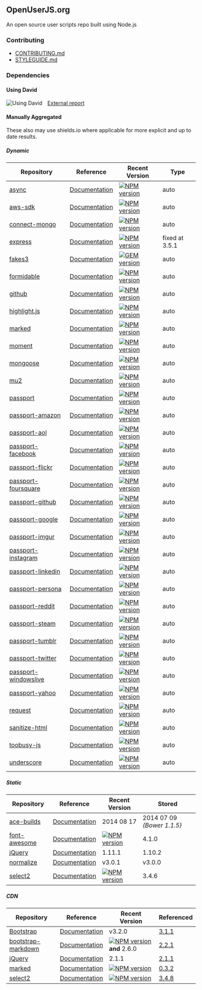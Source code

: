 ## OpenUserJS.org

An open source user scripts repo built using Node.js

### Contributing

* [CONTRIBUTING.md][contributing]
* [STYLEGUIDE.md][styleguide]

### Dependencies

#### Using David

![Using David][davidImage]&emsp;[External report][davidReport]

#### Manually Aggregated
These also may use shields.io where applicable for more explicit and up to date results.

##### Dynamic
Repository | Reference | Recent Version | Type
--- | --- | --- | ---
[async][asyncGHUrl] | [Documentation][asyncDOCUrl] | [![NPM version][asyncNPMVersionImage]][asyncNPMUrl] | auto
[aws-sdk][aws-sdkGHUrl] | [Documentation][aws-sdkDOCUrl] | [![NPM version][aws-sdkNPMVersionImage]][aws-sdkNPMUrl] | auto
[connect-mongo][connect-mongoGHUrl] | [Documentation][connect-mongoDOCUrl] | [![NPM version][connect-mongoNPMVersionImage]][connect-mongoNPMUrl] | auto
[express][expressGHUrl] | [Documentation][expressDOCUrl] | [![NPM version][expressNPMVersionImage]][expressNPMUrl] | fixed at 3.5.1
[fakes3][fakes3GHUrl] | [Documentation][fakes3DOCUrl] | [![GEM version][fakes3GEMVersionImage]][fakes3GEMUrl] | auto
[formidable][formidableGHUrl] | [Documentation][formidableDOCUrl] | [![NPM version][formidableNPMVersionImage]][formidableNPMUrl] | auto
[github][githubGHUrl] | [Documentation][githubDOCUrl] | [![NPM version][githubNPMVersionImage]][githubNPMUrl] | auto
[highlight.js][highlight.jsGHUrl] | [Documentation][highlight.jsDOCUrl] | [![NPM version][highlight.jsNPMVersionImage]][highlight.jsNPMUrl] | auto
[marked][markedGHUrl] | [Documentation][markedDOCUrl] | [![NPM version][markedNPMVersionImage]][markedNPMUrl] | auto
[moment][momentGHUrl] | [Documentation][momentDOCUrl] | [![NPM version][momentNPMVersionImage]][momentNPMUrl] | auto
[mongoose][mongooseGHUrl] | [Documentation][mongooseDOCUrl] | [![NPM version][mongooseNPMVersionImage]][mongooseNPMUrl] | auto
[mu2][mu2GHUrl] | [Documentation][mu2DOCUrl] | [![NPM version][mu2NPMVersionImage]][mu2NpmUrl] | auto
[passport][passportGHUrl] | [Documentation][passportDOCUrl] | [![NPM version][passportNPMVersionImage]][passportNPMUrl] | auto
[passport-amazon][passport-amazonGHUrl] | [Documentation][passport-amazonDOCUrl] | [![NPM version][passport-amazonNPMVersionImage]][passport-amazonNPMUrl] | auto
[passport-aol][passport-aolGHUrl] | [Documentation][passport-aolDOCUrl] | [![NPM version][passport-aolNPMVersionImage]][passport-aolNPMUrl] | auto
[passport-facebook][passport-facebookGHUrl] | [Documentation][passport-facebookDOCUrl] | [![NPM version][passport-facebookNPMVersionImage]][passport-facebookNPMUrl] | auto
[passport-flickr][passport-flickrGHUrl] | [Documentation][passport-flickrDOCUrl] | [![NPM version][passport-flickrNPMVersionImage]][passport-flickrNPMUrl] | auto
[passport-foursquare][passport-foursquareGHUrl] | [Documentation][passport-foursquareDOCUrl] | [![NPM version][passport-foursquareNPMVersionImage]][passport-foursquareNPMUrl] | auto
[passport-github][passport-githubGHUrl] | [Documentation][passport-githubDOCUrl] | [![NPM version][passport-githubNPMVersionImage]][passport-githubNPMUrl] | auto
[passport-google][passport-googleGHUrl] | [Documentation][passport-googleDOCUrl] | [![NPM version][passport-googleNPMVersionImage]][passport-googleNPMUrl] | auto
[passport-imgur][passport-imgurGHUrl] | [Documentation][passport-imgurDOCUrl] | [![NPM version][passport-imgurNPMVersionImage]][passport-imgurNPMUrl] | auto
[passport-instagram][passport-instagramGHUrl] | [Documentation][passport-instagramDOCUrl] | [![NPM version][passport-instagramNPMVersionImage]][passport-instagramNPMUrl] | auto
[passport-linkedin][passport-linkedinGHUrl] | [Documentation][passport-linkedinDOCUrl] | [![NPM version][passport-linkedinNPMVersionImage]][passport-linkedinNPMUrl] | auto
[passport-persona][passport-personaGHUrl] | [Documentation][passport-personaDOCUrl] | [![NPM version][passport-personaNPMVersionImage]][passport-personaNPMUrl] | auto
[passport-reddit][passport-redditGHUrl] | [Documentation][passport-redditDOCUrl] | [![NPM version][passport-redditNPMVersionImage]][passport-redditNPMUrl] | auto
[passport-steam][passport-steamGHUrl] | [Documentation][passport-steamDOCUrl] | [![NPM version][passport-steamNPMVersionImage]][passport-steamNPMUrl] | auto
[passport-tumblr][passport-tumblrGHUrl] | [Documentation][passport-tumblrDOCUrl] | [![NPM version][passport-tumblrNPMVersionImage]][passport-tumblrNPMUrl] | auto
[passport-twitter][passport-twitterGHUrl] | [Documentation][passport-twitterDOCUrl] | [![NPM version][passport-twitterNPMVersionImage]][passport-twitterNPMUrl] | auto
[passport-windowslive][passport-windowsliveGHUrl] | [Documentation][passport-windowsliveDOCUrl] | [![NPM version][passport-windowsliveNPMVersionImage]][passport-windowsliveNPMUrl] | auto
[passport-yahoo][passport-yahooGHUrl] | [Documentation][passport-yahooDOCUrl] | [![NPM version][passport-yahooNPMVersionImage]][passport-yahooNPMUrl] | auto
[request][requestGHUrl] | [Documentation][requestDOCUrl] | [![NPM version][requestNPMVersionImage]][requestNPMUrl] | auto
[sanitize-html][sanitize-htmlGHUrl] | [Documentation][sanitize-htmlDOCUrl] | [![NPM version][sanitize-htmlNPMVersionImage]][sanitize-htmlNPMUrl] | auto
[toobusy-js][toobusy-jsGHUrl] | [Documentation][toobusy-jsDOCUrl] | [![NPM version][toobusy-jsNPMVersionImage]][toobusy-jsNPMUrl] | auto
[underscore][underscoreGHUrl] | [Documentation][underscoreDOCUrl] | [![NPM version][underscoreNPMVersionImage]][underscoreNPMUrl] | auto


##### Static

Repository | Reference | Recent Version | Stored
--- | --- | ---| ---
[ace-builds][ace-buildsGHUrl] | [Documentation][ace-buildsDOCUrl] | 2014 08 17 | 2014 07 09 *(Bower 1.1.5)*
[font-awesome][font-awesomeGHUrl] | [Documentation][font-awesomeDOCUrl] | [![NPM version][font-awesomeNPMVersionImage]][font-awesomeNPMUrl] | 4.1.0
[jQuery][jQueryUrl] | [Documentation][jQueryDOCUrl] | 1.11.1 | 1.10.2
[normalize][normalizeGHUrl] | [Documentation][normalizeDOCUrl] | v3.0.1 | v3.0.0
[select2][select2GHUrl] | [Documentation][select2DOCUrl] | [![NPM version][select2NPMVersionImage]][select2NPMUrl] | 3.4.6

##### CDN

Repository | Reference | Recent Version | Referenced
--- | --- | --- | ---
[Bootstrap][BootstrapREPOUrl] | [Documentation][BootstrapDOCUrl] | v3.2.0 | [3.1.1][BootstrapCDNUrl]
[bootstrap-markdown][bootstrap-markdownGHUrl] | [Documentation][bootstrap-markdownDOCUrl] | [![NPM version][bootstrap-markdownNPMVersionImage]][bootstrap-markdownNPMUrl] **and** 2.6.0 | [2.2.1][bootstrap-markdownCDNUrl]
[jQuery][jQueryUrl] | [Documentation][jQueryDOCUrl] | 2.1.1 | [2.1.1][jQueryCDNUrl]
[marked][markedGHUrl] | [Documentation][markedDOCUrl] | [![NPM version][markedNPMVersionImage]][markedNPMUrl] | [0.3.2][markedCDNUrl]
[select2][select2GHUrl] | [Documentation][select2DOCUrl] | [![NPM version][select2NPMVersionImage]][select2NPMUrl] | [3.4.8][select2CDNUrl]

[davidImage]: https://david-dm.org/OpenUserJS/OpenUserJS.org.png
[davidReport]: https://david-dm.org/OpenUserJS/OpenUserJS.org

[asyncGHUrl]: https://github.com/caolan/async
[asyncDOCUrl]: https://github.com/caolan/async/blob/master/README.md
[asyncNPMUrl]: https://npmjs.org/package/async
[asyncNPMVersionImage]: https://img.shields.io/npm/v/async.svg?style=flat

[aws-sdkGHUrl]: https://github.com/aws/aws-sdk-js
[aws-sdkDOCUrl]: https://github.com/aws/aws-sdk-js/blob/master/README.md
[aws-sdkNPMUrl]: https://npmjs.org/package/aws-sdk
[aws-sdkNPMVersionImage]: https://img.shields.io/npm/v/aws-sdk.svg?style=flat

[connect-mongoGHUrl]: https://github.com/kcbanner/connect-mongo
[connect-mongoDOCUrl]: https://github.com/kcbanner/connect-mongo/blob/master/Readme.md
[connect-mongoNPMUrl]: https://npmjs.org/package/connect-mongo
[connect-mongoNPMVersionImage]: https://img.shields.io/npm/v/connect-mongo.svg?style=flat

[expressGHUrl]: https://github.com/strongloop/express
[expressDOCUrl]: http://expressjs.com/
[expressNPMUrl]: https://www.npmjs.org/package/express
[expressNPMVersionImage]: https://img.shields.io/npm/v/express.svg?style=flat

[fakes3GHUrl]: https://github.com/jubos/fake-s3
[fakes3DOCUrl]: https://github.com/jubos/fake-s3/wiki
[fakes3GEMUrl]: http://rubygems.org/gems/fakes3
[fakes3GEMVersionImage]: http://img.shields.io/gem/v/fakes3.svg?style=flat

[formidableGHUrl]: https://github.com/felixge/node-formidable
[formidableDOCUrl]: https://github.com/felixge/node-formidable/blob/master/Readme.md
[formidableNPMUrl]: https://npmjs.org/package/formidable
[formidableNPMVersionImage]: https://img.shields.io/npm/v/formidable.svg?style=flat

[githubGHUrl]: https://github.com/mikedeboer/node-github
[githubDOCUrl]: https://github.com/mikedeboer/node-github/blob/master/README.md
[githubNPMUrl]: https://npmjs.org/package/github
[githubNPMVersionImage]: https://img.shields.io/npm/v/github.svg?style=flat

[highlight.jsGHUrl]: https://github.com/isagalaev/highlight.js
[highlight.jsDOCUrl]: https://highlightjs.org/
[highlight.jsNPMUrl]: https://npmjs.org/package/highlight.js
[highlight.jsNPMVersionImage]: https://img.shields.io/npm/v/highlight.js.svg?style=flat

[markedGHUrl]: https://github.com/chjj/marked
[markedDOCUrl]: https://github.com/chjj/marked/blob/master/README.md
[markedNPMUrl]: https://npmjs.org/package/marked
[markedNPMVersionImage]: https://img.shields.io/npm/v/marked.svg?style=flat

[momentGHUrl]: https://github.com/moment/moment
[momentDOCUrl]: http://momentjs.com/docs/
[momentNPMUrl]: https://npmjs.org/package/moment
[momentNPMVersionImage]: https://img.shields.io/npm/v/moment.svg?style=flat

[mongooseGHUrl]: https://github.com/LearnBoost/mongoose
[mongooseDOCUrl]: http://mongoosejs.com
[mongooseNPMUrl]: https://npmjs.org/package/mongoose
[mongooseNPMVersionImage]: https://img.shields.io/npm/v/mongoose.svg?style=flat

[mu2GHUrl]: https://github.com/raycmorgan/Mu
[mu2DOCUrl]: https://github.com/raycmorgan/Mu/blob/master/README.md
[mu2NPMUrl]: https://www.npmjs.org/package/mu2
[mu2NPMVersionImage]: https://img.shields.io/npm/v/mu2.svg?style=flat

[passportGHUrl]: https://github.com/jaredhanson/passport
[passportDOCUrl]: http://passportjs.org/
[passportNPMUrl]: https://npmjs.org/package/passport
[passportNPMVersionImage]: https://img.shields.io/npm/v/passport.svg?style=flat

[passport-amazonGHUrl]: https://github.com/jaredhanson/passport-amazon
[passport-amazonDOCUrl]: https://github.com/jaredhanson/passport-amazon/blob/master/README.md
[passport-amazonNPMUrl]: https://npmjs.org/package/passport-amazon
[passport-amazonNPMVersionImage]: https://img.shields.io/npm/v/passport-amazon.svg?style=flat

[passport-aolGHUrl]: http://github.com/jaredhanson/passport-aol
[passport-aolDOCUrl]: https://github.com/jaredhanson/passport-aol/blob/master/README.md
[passport-aolNPMUrl]: https://npmjs.org/package/passport-aol
[passport-aolNPMVersionImage]: https://img.shields.io/npm/v/passport-aol.svg?style=flat

[passport-facebookGHUrl]: https://github.com/jaredhanson/passport-facebook
[passport-facebookDOCUrl]: https://github.com/jaredhanson/passport-facebook/blob/master/README.md
[passport-facebookNPMUrl]: https://npmjs.org/package/passport-facebook
[passport-facebookNPMVersionImage]: https://img.shields.io/npm/v/passport-facebook.svg?style=flat

[passport-flickrGHUrl]: https://github.com/johnnyhalife/passport-flickr
[passport-flickrDOCUrl]: https://github.com/johnnyhalife/passport-flickr/blob/master/README.md
[passport-flickrNPMUrl]: https://npmjs.org/package/passport-flickr
[passport-flickrNPMVersionImage]: https://img.shields.io/npm/v/passport-flickr.svg?style=flat

[passport-foursquareGHUrl]: https://github.com/jaredhanson/passport-foursquare
[passport-foursquareDOCUrl]: https://github.com/jaredhanson/passport-foursquare/blob/master/README.md
[passport-foursquareNPMUrl]: https://npmjs.org/package/passport-foursquare
[passport-foursquareNPMVersionImage]: https://img.shields.io/npm/v/passport-foursquare.svg?style=flat

[passport-githubGHUrl]: https://github.com/jaredhanson/passport-github
[passport-githubDOCUrl]: https://github.com/jaredhanson/passport-github/blob/master/README.md
[passport-githubNPMUrl]: https://npmjs.org/package/passport-github
[passport-githubNPMVersionImage]: https://img.shields.io/npm/v/passport-github.svg?style=flat

[passport-googleGHUrl]: https://github.com/jaredhanson/passport-google
[passport-googleDOCUrl]: https://github.com/jaredhanson/passport-google/blob/master/README.md
[passport-googleNPMUrl]: https://npmjs.org/package/passport-google
[passport-googleNPMVersionImage]: https://img.shields.io/npm/v/passport-google.svg?style=flat

[passport-imgurGHUrl]: https://github.com/mindfreakthemon/passport-imgur
[passport-imgurDOCUrl]: https://github.com/mindfreakthemon/passport-imgur/blob/master/README.md
[passport-imgurNPMUrl]: https://npmjs.org/package/passport-imgur
[passport-imgurNPMVersionImage]: https://img.shields.io/npm/v/passport-imgur.svg?style=flat

[passport-instagramGHUrl]: https://github.com/jaredhanson/passport-instagram
[passport-instagramDOCUrl]: https://github.com/jaredhanson/passport-instagram/blob/master/README.md
[passport-instagramNPMUrl]: https://npmjs.org/package/passport-instagram
[passport-instagramNPMVersionImage]: https://img.shields.io/npm/v/passport-instagram.svg?style=flat

[passport-linkedinGHUrl]: https://github.com/jaredhanson/passport-linkedin
[passport-linkedinDOCUrl]:  https://github.com/jaredhanson/passport-linkedin/blob/master/README.md
[passport-linkedinNPMUrl]: https://npmjs.org/package/passport-linkedin
[passport-linkedinNPMVersionImage]: https://img.shields.io/npm/v/passport-linkedin.svg?style=flat

[passport-personaGHUrl]: https://github.com/jaredhanson/passport-persona
[passport-personaDOCUrl]: https://github.com/jaredhanson/passport-persona/blob/master/README.md
[passport-personaNPMUrl]: https://npmjs.org/package/passport-persona
[passport-personaNPMVersionImage]: https://img.shields.io/npm/v/passport-persona.svg?style=flat

[passport-redditGHUrl]: https://github.com/Slotos/passport-reddit
[passport-redditDOCUrl]: https://github.com/Slotos/passport-reddit/blob/master/README.md
[passport-redditNPMUrl]: https://npmjs.org/package/passport-reddit
[passport-redditNPMVersionImage]: https://img.shields.io/npm/v/passport-reddit.svg?style=flat

[passport-steamGHUrl]: https://github.com/liamcurry/passport-steam
[passport-steamDOCUrl]: https://github.com/liamcurry/passport-steam/blob/master/README.md
[passport-steamNPMUrl]: https://npmjs.org/package/passport-steam
[passport-steamNPMVersionImage]: https://img.shields.io/npm/v/passport-steam.svg?style=flat

[passport-tumblrGHUrl]: https://github.com/jaredhanson/passport-tumblr
[passport-tumblrDOCUrl]: https://github.com/jaredhanson/passport-tumblr/blob/master/README.md
[passport-tumblrNPMUrl]: https://npmjs.org/package/passport-tumblr
[passport-tumblrNPMVersionImage]: https://img.shields.io/npm/v/passport-tumblr.svg?style=flat

[passport-twitterGHUrl]: https://github.com/jaredhanson/passport-twitter
[passport-twitterDOCUrl]: https://github.com/jaredhanson/passport-twitter/blob/master/README.md
[passport-twitterNPMUrl]: https://npmjs.org/package/passport-twitter
[passport-twitterNPMVersionImage]: https://img.shields.io/npm/v/passport-twitter.svg?style=flat

[passport-windowsliveGHUrl]: https://github.com/jaredhanson/passport-windowslive
[passport-windowsliveDOCUrl]: https://github.com/jaredhanson/passport-windowslive/blob/master/README.md
[passport-windowsliveNPMUrl]: https://npmjs.org/package/passport-windowslive
[passport-windowsliveNPMVersionImage]: https://img.shields.io/npm/v/passport-windowslive.svg?style=flat

[passport-yahooGHUrl]: https://github.com/jaredhanson/passport-yahoo
[passport-yahooDOCUrl]: https://github.com/jaredhanson/passport-yahoo/blob/master/README.md
[passport-yahooNPMUrl]: https://npmjs.org/package/passport-yahoo
[passport-yahooNPMVersionImage]: https://img.shields.io/npm/v/passport-yahoo.svg?style=flat

[requestGHUrl]: https://github.com/mikeal/request
[requestDOCUrl]: https://github.com/mikeal/request/blob/master/README.md
[requestNPMUrl]: https://npmjs.org/package/request
[requestNPMVersionImage]: https://img.shields.io/npm/v/request.svg?style=flat

[sanitize-htmlGHUrl]: https://github.com/punkave/sanitize-html
[sanitize-htmlDOCUrl]: https://github.com/punkave/sanitize-html/blob/master/README.md
[sanitize-htmlNPMUrl]: https://npmjs.org/package/sanitize-html
[sanitize-htmlNPMVersionImage]: https://img.shields.io/npm/v/sanitize-html.svg?style=flat

[toobusy-jsGHUrl]: https://github.com/STRML/node-toobusy
[toobusy-jsDOCUrl]: https://github.com/STRML/node-toobusy/blob/master/README.md
[toobusy-jsNPMUrl]: https://npmjs.org/package/toobusy-js
[toobusy-jsNPMVersionImage]: https://img.shields.io/npm/v/toobusy-js.svg?style=flat

[underscoreGHUrl]: https://github.com/jashkenas/underscore
[underscoreDOCUrl]: http://underscorejs.org/
[underscoreNPMUrl]: https://npmjs.org/package/underscore
[underscoreNPMVersionImage]: https://img.shields.io/npm/v/underscore.svg?style=flat


[ace-buildsGHUrl]: https://github.com/ajaxorg/ace-builds/tree/master/src
[ace-buildsDOCUrl]: https://github.com/ajaxorg/ace-builds/blob/master/README.md

[font-awesomeGHUrl]: https://github.com/FortAwesome/Font-Awesome
[font-awesomeDOCUrl]: http://fontawesome.io/
[font-awesomeNPMUrl]: https://npmjs.org/package/font-awesome
[font-awesomeNPMVersionImage]: https://img.shields.io/npm/v/font-awesome.svg?style=flat

[normalizeGHUrl]: https://github.com/necolas/normalize.css
[normalizeDOCUrl]: http://git.io/normalize

[select2GHUrl]: https://github.com/chrisjbaik/select2
[select2DOCUrl]: http://ivaynberg.github.io/select2
[select2NPMUrl]: https://www.npmjs.org/package/select2
[select2NPMVersionImage]: https://img.shields.io/npm/v/select2.svg?style=flat


[BootstrapREPOUrl]: http://getbootstrap.com/
[BootstrapDOCUrl]: http://getbootstrap.com/components/
[BootstrapCDNUrl]: http://cdnjs.cloudflare.com/ajax/libs/twitter-bootstrap/3.1.1/js/bootstrap.min.js

[bootstrap-markdownGHUrl]: https://github.com/toopay/bootstrap-markdown
[bootstrap-markdownDOCUrl]: http://toopay.github.io/bootstrap-markdown/
[bootstrap-markdownNPMUrl]: https://www.npmjs.org/package/bootstrap-markdown
[bootstrap-markdownNPMVersionImage]: https://img.shields.io/npm/v/bootstrap-markdown.svg?style=flat
[bootstrap-markdownCDNUrl]: http://cdnjs.cloudflare.com/ajax/libs/bootstrap-markdown/2.2.1/js/bootstrap-markdown.js

[jQueryUrl]: http://jquery.com/
[jQueryDOCUrl]: http://api.jquery.com/
[jQueryCDNUrl]: http://cdnjs.cloudflare.com/ajax/libs/jquery/2.1.1/jquery.min.js

[markedCDNUrl]: http://cdnjs.cloudflare.com/ajax/libs/marked/0.3.2/marked.min.js

[select2CDNUrl]: http://cdnjs.cloudflare.com/ajax/libs/select2/3.4.8/select2.min.js

[styleguide]: STYLEGUIDE.md
[contributing]: CONTRIBUTING.md
